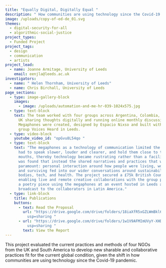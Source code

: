 ```yaml
---
title: "Equally Digital, Digitally Equal "
description: " How communities are using technology since the Covid-19 pandemic"
image: /uploads/copy-of-ed-de_01.svg
themes:
  - digital-security-for-all
  - algorithmic-social-justice
project_types:
  - Funded Project
project_tags:
  - design
  - communication
  - artists
project_lead:
  - name: Joanne Armitage, University of Leeds
    email: eenjla@leeds.ac.uk
investigators:
  - name: " Helen Thornham, University of Leeds"
  - name: Chris Birchall, University of Leeds
page_sections:
  - type: image-gallery-block
    images:
      - image: /uploads/automation-and-me-hr-039-1024x575.jpg
  - type: text-block
    text: The team worked with four groups across Argentina, Colombia, Mexico, and
      UK sharing thoughts digitally and running online monthly discussions.
      Megaphones were created, designed by Espacio Nixso and built with poetry
      group Voices Heard in Leeds.
  - type: video-block
    youtube_video_id: "opGvu8L54qo "
  - type: text-block
    text: "The megaphones as a technology of communication limited the poets – they
      had to speak slower, louder and clearer, and hold them close to their
      mouths, thereby technology became rustrating rather than a facilitator. It
      was found that instead the shared narratives and practices that were
      paramount: personal interaction around how people were living, working,
      and surviving fed into our wider conversations around sustainability,
      bodies, tech, and health. The project secured a £75k British Council grant
      enabling live and remote creative collaborations with the group performing
      a poetry piece using the megaphones at an event hosted in Leeds and
      broadcast to the collaborators in Latin America."
  - type: link-block
    title: Publications
    buttons:
      - text: Read the Proposal
        url: "https://drive.google.com/drive/folders/18iaXfR5xGZLWmBkl6to38KW9XgmwLri-?\
          usp=sharing "
      - url: "https://drive.google.com/drive/folders/1w1V9AFMImUVyY-XHDae5ozrlE6dT60if?\
          usp=sharing "
        text: View the Report
---
```

This project evaluated the current practices and methods of four NGOs from the UK and South America to develop new sharable and collaborative practices fit for the current global condition, given the shift in how communities are using technology since the Covid-19 pandemic.
